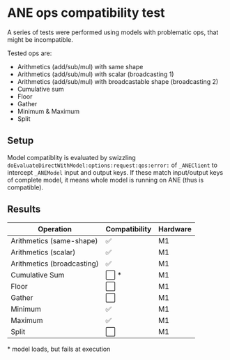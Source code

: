 # ANE ops compatibility test

A series of tests were performed using models with problematic ops, that might be incompatible. 

Tested ops are:
* Arithmetics (add/sub/mul) with same shape
* Arithmetics (add/sub/mul) with scalar (broadcasting 1)
* Arithmetics (add/sub/mul) with broadcastable shape (broadcasting 2)
* Cumulative sum
* Floor
* Gather
* Minimum & Maximum
* Split

## Setup

Model compatiblity is evaluated by swizzling `doEvaluateDirectWithModel:options:request:qos:error:` of `_ANEClient` to intercept `_ANEModel` input and output keys. If these match input/output keys of complete model, it means whole model is running on ANE (thus is compatible).

## Results

| Operation | Compatibility | Hardware |
| -------------------------- | :--------------------- | -- |
| Arithmetics (same-shape)   | :white_check_mark:     | M1 | 
| Arithmetics (scalar)       | :white_check_mark:     | M1 |
| Arithmetics (broadcasting) | :white_check_mark:     | M1 |
| Cumulative Sum             | :white_large_square: * | M1 |
| Floor                      | :white_large_square:   | M1 |
| Gather                     | :white_large_square:   | M1 |
| Minimum                    | :white_check_mark:     | M1 |
| Maximum                    | :white_check_mark:     | M1 |
| Split                      | :white_large_square:   | M1 |

\* model loads, but fails at execution